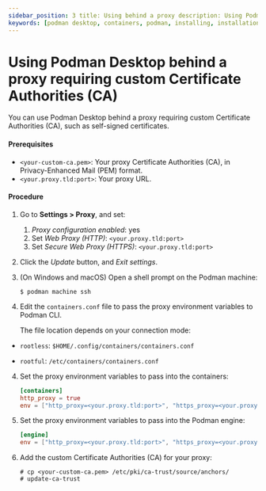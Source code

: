 ```yaml
---
sidebar_position: 3 title: Using behind a proxy description: Using Podman Desktop behind a proxy requiring custom Certificate Authorities (CA). tags: [podman-desktop, installing, windows, macos, linux]
keywords: [podman desktop, containers, podman, installing, installation, windows, macos, linux]
---
```


# Using Podman Desktop behind a proxy requiring custom Certificate Authorities (CA)

You can use Podman Desktop behind a proxy requiring custom Certificate Authorities (CA), such as self-signed certificates.

#### Prerequisites

* `<your-custom-ca.pem>`: Your proxy Certificate Authorities (CA), in Privacy-Enhanced Mail (PEM) format.
* `<your.proxy.tld:port>`: Your proxy URL.

#### Procedure

1. Go to **Settings > Proxy**, and set:

   1. *Proxy configuration enabled*: yes
   1. Set *Web Proxy (HTTP)*: `<your.proxy.tld:port>`
   1. Set *Secure Web Proxy (HTTPS)*: `<your.proxy.tld:port>`

1. Click the *Update* button, and *Exit settings*.

1. (On Windows and macOS) Open a shell prompt on the Podman machine:

    ```commandline
    $ podman machine ssh
    ```

2. Edit the `containers.conf` file to pass the proxy environment variables to Podman CLI.

   The file location depends on your connection mode:

  * `rootless`: `$HOME/.config/containers/containers.conf`

  * `rootful`: `/etc/containers/containers.conf`

4. Set the proxy environment variables to pass into the containers:

      ```toml
      [containers]
      http_proxy = true
      env = ["http_proxy=<your.proxy.tld:port>", "https_proxy=<your.proxy.tld:port>"] 
      ```

5. Set the proxy environment variables to pass into the Podman engine:

      ```toml
      [engine]
      env = ["http_proxy=<your.proxy.tld:port>", "https_proxy=<your.proxy.tld:port>"]
      ```

6. Add the custom Certificate Authorities (CA) for your proxy:

    ```shell-session
    # cp <your-custom-ca.pem> /etc/pki/ca-trust/source/anchors/
    # update-ca-trust
   ```
